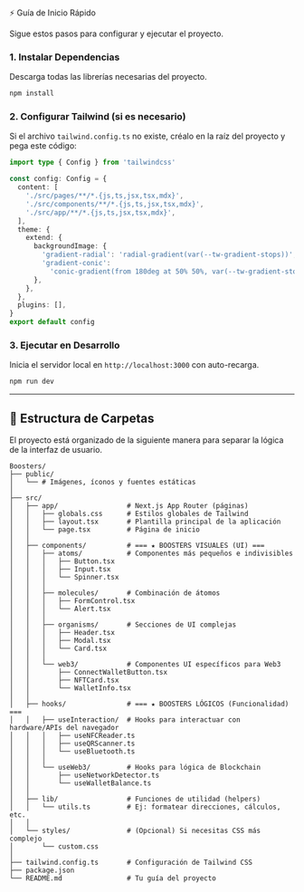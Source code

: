 ⚡ Guía de Inicio Rápido

Sigue estos pasos para configurar y ejecutar el proyecto.

### 1. Instalar Dependencias

Descarga todas las librerías necesarias del proyecto.
```bash
npm install
````

### 2\. Configurar Tailwind (si es necesario)

Si el archivo `tailwind.config.ts` no existe, créalo en la raíz del proyecto y pega este código:

```typescript
import type { Config } from 'tailwindcss'

const config: Config = {
  content: [
    './src/pages/**/*.{js,ts,jsx,tsx,mdx}',
    './src/components/**/*.{js,ts,jsx,tsx,mdx}',
    './src/app/**/*.{js,ts,jsx,tsx,mdx}',
  ],
  theme: {
    extend: {
      backgroundImage: {
        'gradient-radial': 'radial-gradient(var(--tw-gradient-stops))',
        'gradient-conic':
          'conic-gradient(from 180deg at 50% 50%, var(--tw-gradient-stops))',
      },
    },
  },
  plugins: [],
}
export default config
```

### 3\. Ejecutar en Desarrollo

Inicia el servidor local en `http://localhost:3000` con auto-recarga.

```bash
npm run dev
```

-----

## 📂 Estructura de Carpetas

El proyecto está organizado de la siguiente manera para separar la lógica de la interfaz de usuario.

```
Boosters/
├── public/
│   └── # Imágenes, íconos y fuentes estáticas
│
├── src/
│   ├── app/                 # Next.js App Router (páginas)
│   │   ├── globals.css      # Estilos globales de Tailwind
│   │   ├── layout.tsx       # Plantilla principal de la aplicación
│   │   └── page.tsx         # Página de inicio
│   │
│   ├── components/          # === ★ BOOSTERS VISUALES (UI) ===
│   │   ├── atoms/           # Componentes más pequeños e indivisibles
│   │   │   ├── Button.tsx
│   │   │   ├── Input.tsx
│   │   │   └── Spinner.tsx
│   │   │
│   │   ├── molecules/       # Combinación de átomos
│   │   │   ├── FormControl.tsx
│   │   │   └── Alert.tsx
│   │   │
│   │   ├── organisms/       # Secciones de UI complejas
│   │   │   ├── Header.tsx
│   │   │   ├── Modal.tsx
│   │   │   └── Card.tsx
│   │   │
│   │   └── web3/            # Componentes UI específicos para Web3
│   │       ├── ConnectWalletButton.tsx
│   │       ├── NFTCard.tsx
│   │       └── WalletInfo.tsx
│   │
│   ├── hooks/               # === ★ BOOSTERS LÓGICOS (Funcionalidad) ===
│   │   ├── useInteraction/  # Hooks para interactuar con hardware/APIs del navegador
│   │   │   ├── useNFCReader.ts
│   │   │   ├── useQRScanner.ts
│   │   │   └── useBluetooth.ts
│   │   │
│   │   └── useWeb3/         # Hooks para lógica de Blockchain
│   │       ├── useNetworkDetector.ts
│   │       └── useWalletBalance.ts
│   │
│   ├── lib/                 # Funciones de utilidad (helpers)
│   │   └── utils.ts         # Ej: formatear direcciones, cálculos, etc.
│   │
│   └── styles/              # (Opcional) Si necesitas CSS más complejo
│       └── custom.css
│
├── tailwind.config.ts       # Configuración de Tailwind CSS
├── package.json
└── README.md                # Tu guía del proyecto
```

```
```